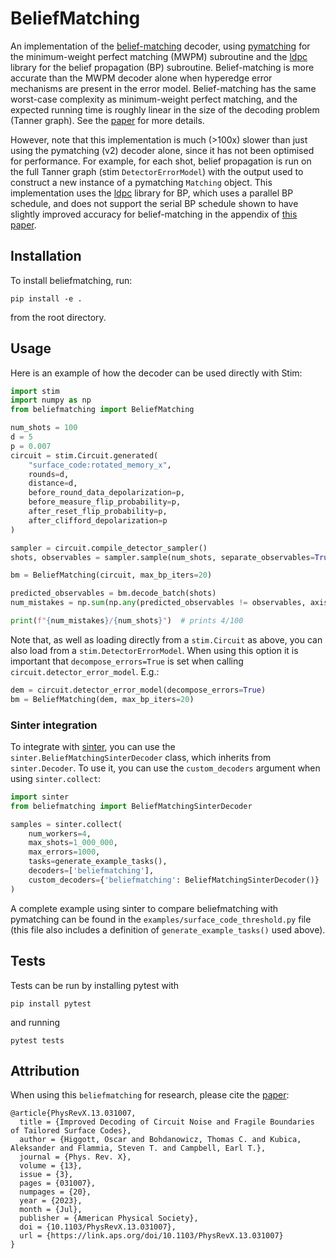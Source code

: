 # BeliefMatching

An implementation of the [belief-matching](https://arxiv.org/abs/2203.04948) decoder, using 
[pymatching](https://github.com/oscarhiggott/PyMatching) for the minimum-weight perfect matching (MWPM) subroutine and 
the [ldpc](https://pypi.org/project/ldpc/) library for the belief propagation (BP) subroutine.
Belief-matching is more accurate than the MWPM decoder alone when hyperedge error mechanisms are present in the error 
model.
Belief-matching has the same worst-case complexity as minimum-weight perfect matching, and the expected running time is roughly linear in the size of the decoding problem (Tanner graph).
See the [paper](https://journals.aps.org/prx/abstract/10.1103/PhysRevX.13.031007) for more details.

However, note that this implementation is much (>100x) slower than just using the pymatching (v2) 
decoder alone, since it has not been optimised for performance.
For example, for each shot, belief propagation is run on the full Tanner graph (stim `DetectorErrorModel`) with 
the output used to construct a new instance of a pymatching `Matching` object.
This implementation uses the [ldpc](https://pypi.org/project/ldpc/) library for BP, which uses a 
parallel BP schedule, and does not support the serial BP schedule shown to have slightly improved accuracy 
for belief-matching in the appendix of [this paper](https://arxiv.org/abs/2207.06431).

## Installation

To install beliefmatching, run:
```shell
pip install -e .
```
from the root directory.

## Usage

Here is an example of how the decoder can be used directly with Stim:

```python
import stim
import numpy as np
from beliefmatching import BeliefMatching

num_shots = 100
d = 5
p = 0.007
circuit = stim.Circuit.generated(
    "surface_code:rotated_memory_x",
    rounds=d,
    distance=d,
    before_round_data_depolarization=p,
    before_measure_flip_probability=p,
    after_reset_flip_probability=p,
    after_clifford_depolarization=p
)

sampler = circuit.compile_detector_sampler()
shots, observables = sampler.sample(num_shots, separate_observables=True)

bm = BeliefMatching(circuit, max_bp_iters=20)

predicted_observables = bm.decode_batch(shots)
num_mistakes = np.sum(np.any(predicted_observables != observables, axis=1))

print(f"{num_mistakes}/{num_shots}")  # prints 4/100
```

Note that, as well as loading directly from a `stim.Circuit` as above, you can also 
load from a `stim.DetectorErrorModel`. When using this option it is important that 
`decompose_errors=True` is set when calling `circuit.detector_error_model`. E.g.:
```python
dem = circuit.detector_error_model(decompose_errors=True)
bm = BeliefMatching(dem, max_bp_iters=20)
```

### Sinter integration

To integrate with [sinter](https://github.com/quantumlib/Stim/tree/main/glue/sample), you can use the 
`sinter.BeliefMatchingSinterDecoder` class, which inherits from `sinter.Decoder`.
To use it, you can use the `custom_decoders` argument when using `sinter.collect`:

```python
import sinter
from beliefmatching import BeliefMatchingSinterDecoder

samples = sinter.collect(
    num_workers=4,
    max_shots=1_000_000,
    max_errors=1000,
    tasks=generate_example_tasks(),
    decoders=['beliefmatching'],
    custom_decoders={'beliefmatching': BeliefMatchingSinterDecoder()}
)
```

A complete example using sinter to compare beliefmatching with pymatching
can be found in the `examples/surface_code_threshold.py` file (this file also 
includes a definition of `generate_example_tasks()` used above).


## Tests

Tests can be run by installing pytest with 
```shell
pip install pytest
```

and running 
```shell
pytest tests
```

## Attribution

When using this `beliefmatching` for research, please cite 
the [paper](https://journals.aps.org/prx/abstract/10.1103/PhysRevX.13.031007):
```
@article{PhysRevX.13.031007,
  title = {Improved Decoding of Circuit Noise and Fragile Boundaries of Tailored Surface Codes},
  author = {Higgott, Oscar and Bohdanowicz, Thomas C. and Kubica, Aleksander and Flammia, Steven T. and Campbell, Earl T.},
  journal = {Phys. Rev. X},
  volume = {13},
  issue = {3},
  pages = {031007},
  numpages = {20},
  year = {2023},
  month = {Jul},
  publisher = {American Physical Society},
  doi = {10.1103/PhysRevX.13.031007},
  url = {https://link.aps.org/doi/10.1103/PhysRevX.13.031007}
}

```
